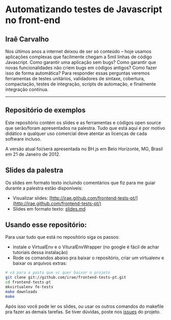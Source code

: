 Automatizando testes de Javascript no front-end
===============================================

## Iraê Carvalho

Nos últimos anos a internet deixou de ser só conteúdo – hoje usamos aplicações complexas que facilmente chegam a 5mil linhas de código Javascript. Como garantir uma aplicação sem bugs? Como garantir que novas funcionalidades não criem bugs em códigos antigos? Como fazer isso de forma automática? Para responder essas perguntas veremos ferramentas de testes unitários, validadores de sintaxe, cobertura, compactação, testes de integração, scripts de automação, e finalmente integração contínua.



----------------------------------------------------------------------

## Repositório de exemplos

Este repositório contém os slides e as ferramentas e códigos open source que serão/foram apresentados na palestra. Tudo que está aqui é por motivo didático e qualquer uso comercial deve atentar as licenças de cada software incluso.

A versão atual foi/será apresentada no BH.js em Belo Horizonte, MG, Brasil em 21 de Janeiro de 2012.

## Slides da palestra

Os slides em formato texto incluindo comentários que fiz para me guiar durante a palestra estão disponíveis:

* Visualizar slides: [http://irae.github.com/frontend-tests-pt/](http://irae.github.com/frontend-tests-pt/)
* Slides em formato texto: [slides.md](https://github.com/irae/frontend-tests-pt/blob/master/slides.md)

## Usando esse repositório:

Para usar tudo que está no repositório siga os passos:

* Instale o VirtualEnv e o VituralEnvWrapper (no google é fácil de achar tutoriais dessa instalação)
* Rode os comandos abaixo pra baixar o repositório, criar um virtualenv e baixar os arquivos extras:

```sh
# vá para a pasta que vc quer baixar o projeto
git clone git://github.com/irae/frontend-tests-pt.git
cd frontend-tests-pt
mkvirtualenv fe-tests
make downloads
make
```

Após isso você pode ler os slides, ou usar os outros comandos do makefile pra fazer as demais tarefas. Se tiver dúvidas, poste nos [issues](https://github.com/irae/frontend-tests-pt/issues) do projeto.
